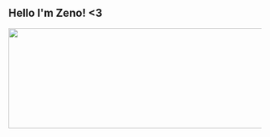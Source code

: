 ## Hello I'm Zeno! <3

 <img src="https://i.pinimg.com/1200x/53/5b/c3/535bc3f443d724e781f19fc8eb850ddf.jpg" width="600" height="200"/>
<!--
**7zeno/7zeno** is a ✨ _special_ ✨ repository because its `README.md` (this file) appears on your GitHub profile.

Here are some ideas to get you started:

- 🔭 I’m currently working on ...
- 🌱 I’m currently learning ...
- 👯 I’m looking to collaborate on ...
- 🤔 I’m looking for help with ...
- 💬 Ask me about ...
- 📫 How to reach me: ...
- 😄 Pronouns: ...
- ⚡ Fun fact: ...
-->
